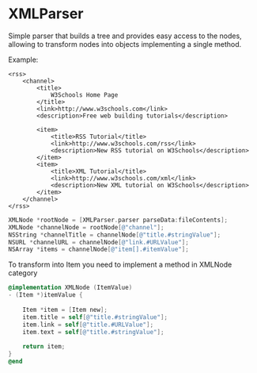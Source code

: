 XMLParser
=========

Simple parser that builds a tree and provides easy access to the nodes,
allowing to transform nodes into objects implementing a single method.

Example:
```
<rss>
	<channel>
		<title>
			W3Schools Home Page
		</title>
		<link>http://www.w3schools.com</link>
		<description>Free web building tutorials</description>
		
		<item>
			<title>RSS Tutorial</title>
			<link>http://www.w3schools.com/rss</link>
			<description>New RSS tutorial on W3Schools</description>
		</item>
		<item>
			<title>XML Tutorial</title>
			<link>http://www.w3schools.com/xml</link>
			<description>New XML tutorial on W3Schools</description>
		</item>
	</channel>
</rss>
```
```Objective-C
XMLNode *rootNode = [XMLParser.parser parseData:fileContents];
XMLNode *channelNode = rootNode[@"channel"];
NSString *channelTitle = channelNode[@"title.#stringValue"];
NSURL *channelURL = channelNode[@"link.#URLValue"];
NSArray *items = channelNode[@"item[].#itemValue"];
```
To transform <item> into Item you need to implement a method in XMLNode category
```Objective-C
@implementation XMLNode (ItemValue)
- (Item *)itemValue {
	
	Item *item = [Item new];
	item.title = self[@"title.#stringValue"];
	item.link = self[@"title.#URLValue"];
	item.text = self[@"title.#stringValue"];
	
	return item;
}
@end
```

